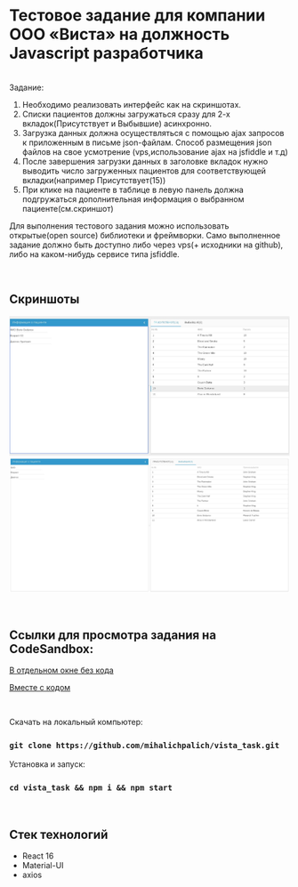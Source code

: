 # Тестовое задание для компании ООО «Виста» на должность Javascript разработчика
<br />
Задание:

1. Необходимо реализовать интерфейс как на скриншотах.
2. Списки пациентов должны загружаться сразу для 2-х вкладок(Присутствует и Выбывшие) асинхронно.
3. Загрузка данных должна осуществляться с помощью ajax запросов к приложенным в письме json-файлам. Способ размещения json файлов на свое усмотрение (vps,использование ajax на jsfiddle и т.д)
4. После завершения загрузки данных в заголовке вкладок нужно выводить число загруженных пациентов для соответствующей вкладки(например Присутствует(15))
5. При клике на пациенте в таблице в левую панель должна подгружаться дополнительная информация о выбранном пациенте(см.скриншот)
 
Для выполнения тестового задания можно использовать открытые(open source) библиотеки и фреймворки. Само выполненное задание должно быть доступно либо через vps(+ исходники на github), либо на каком-нибудь сервисе типа jsfiddle.

<br />

## Скриншоты
![](readme_img/present.jpg)
![](readme_img/quitting.jpg)

<br />

## Ссылки для просмотра задания на CodeSandbox:
[В отдельном окне без кода](https://ivg1w.csb.app/)

[Вместе с кодом](https://codesandbox.io/s/github/mihalichpalich/vista_task)

<br />

Скачать на локальный компьютер:

### `git clone https://github.com/mihalichpalich/vista_task.git`

Установка и запуск:
### `cd vista_task && npm i && npm start`

<br />

## Стек технологий
* React 16
* Material-UI
* axios
